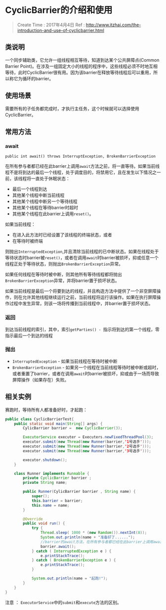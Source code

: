 
# CyclicBarrier的介绍和使用

> Create Time : 2017年4月4日 Ref : http://www.itzhai.com/the-introduction-and-use-of-cyclicbarrier.html

## 类说明

一个同步辅助类，它允许一组线程相互等待，知道到达某个公共屏障点(Common Barrier Point)。在涉及一组固定大小的线程的程序中，这些线程必须不时地互相等待，此时CyclicBarrier很有用。因为该barrier在释放等待线程后可以重用，所以称它为循环的barrier。

## 使用场景

需要所有的子任务都完成时，才执行主任务，这个时候就可以选择使用CyclicBarrier。

## 常用方法

### await

```
public int await() throws InterruptException, BrokenBarrierException
```

在所有参与者都已经在此barrier上调用`await`方法之前，将一直等待。如果当前线程不是将到达的最后一个线程，处于调度目的，将禁用它，且在发生以下情况之一前，该线程将一直处于休眠状态：

* 最后一个线程到达
* 其他某个线程中断当前线程
* 其他某个线程中断另一个等待线程
* 其他某个线程在等待barrier时超时
* 其他某个线程在此barrier上调用`reset()`。

如果当前线程：

* 在进入此方法时已经设置了该线程的终端状态，或者
* 在等待时被终端

则抛出`InterruptedException`,并且清除当前线程的已中断状态。如果在线程处于等待状态时barrier被`reset()`，或者在调用`await`时barrier被损坏，抑或任意一个线程正处于等待状态，则抛出`BrokenBarrierException`异常。

如果任何线程在等待时被中断，则其他所有等待线程都将抛出`BrokenBarrierException`异常，并将barrier置于损坏状态。

如果当前线程是最后一个将要到达的线程，并且构造方法中提供了一个非空屏障操作，则在允许其他线程继续运行之前，当前线程将运行该操作。如果在执行屏障操作过程中发生异常，则该一场将传播到当前线程中，并barrier置于损坏状态。

### 返回

到达当前线程的索引，其中，索引`getParties() - `指示将到达的第一个线程，零指示最后一个到达的线程

### 抛出

* `InterruptedException` - 如果当前线程在等待时被中断 
* `BrokenBarrierException` - 如果另一个线程在当前线程等待时被中断或超时，或者重置了barrier，或者在调用`await`时barrier被损坏，抑或由于一场而导致屏障操作（如果存在）失败。

## 相关实例

赛跑时，等待所有人都准备好时，才起跑：

```Java
public class CyclicBarrierTest{
    public static void main(String[] args) {
        CylicBarrier barrier =  new CyclicBarrier(3);

        ExecutorService executer = Executers.newFixedThreadPool(3);
        executor.submit(new Thread(new Runner(barrier,'1号选手')));
        executor.submit(new Thread(new Runner(barrier,'2号选手')));
        executor.submit(new Thread(new Runner(barrier,'3号选手')));

        executor.shutdown();
    }

    class Runner implements Runnable {
        private CyclicBarrier barrier ; 
        private String name;

        public Runner(CylicBarrier barrier , String name) {
            super();
            this.barrier = barrier;
            this.name = name;
        }

        @Override
        public void run() {
            try {
                Thread.sleep( 1000 * (new Random()).nextInt(8));
                System.out.println(name + "准备好了......");
                //barrier的await方法，在所有参与者都已经在此barrier上调用await方法之前，将一直等待。
                barrier.await();
            } catch ( InterruptedException e ) {
                e.printStackTrace();
            } catch ( BrokenBarrierException e ) {
                e.printStackTrace();
            }

            System.out.println(name = "起跑!");
        }
    }
}
```

注意 ： `ExecutorService`中的`submit`和`execute`方法的区别。
